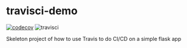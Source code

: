 # travisci-demo


[![codecov](https://codecov.io/gh/krakchris/travisci-demo/branch/master/graph/badge.svg)](https://codecov.io/gh/krakchris/travisci-demo) ![travisci](https://api.travis-ci.com/krakchris/travisci-demo.svg?branch=master)


Skeleton project of how to use Travis to do CI/CD on a simple flask app